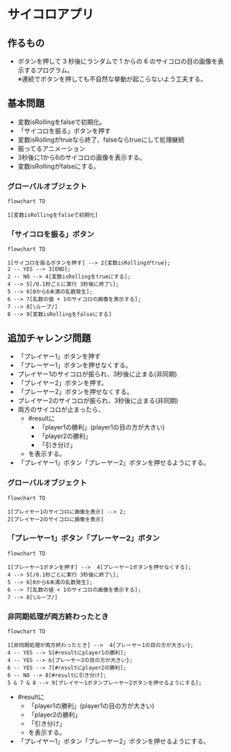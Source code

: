 # サイコロアプリ

## 作るもの
- ボタンを押して 3 秒後にランダムで 1 からの 6 のサイコロの目の画像を表示するプログラム。<br>
※連続でボタンを押しても不自然な挙動が起こらないよう工夫する。

## 基本問題
- 変数isRollingをfalseで初期化。
- 「サイコロを振る」ボタンを押す
- 変数isRollingがtrueなら終了、falseならtrueにして処理継続
- 振ってるアニメーション
- 3秒後に1から6のサイコロの画像を表示する。
- 変数isRollingがfalseにする。

### グローバルオブジェクト
```mermaid
flowchart TD

1[変数isRollingをfalseで初期化] 
```

### 「サイコロを振る」ボタン
```mermaid
flowchart TD

1[サイコロを振るボタンを押す] --> 2{変数isRollingがtrue};
2 -- YES --> 3[END];
2 -- NO --> 4[変数isRollingをtrueにする];
4 --> 5[/0.1秒ごとに実行 3秒後に終了\];
5 --> 6[0から6未満の乱数発生];
6 --> 7[乱数の値 + 1のサイコロの画像を表示する];
7 --> 8[\ループ/]
8 --> 9[変数isRollingをfalseにする]
```


## 追加チャレンジ問題
- 「プレイヤー1」ボタンを押す
- 「プレーヤー1」ボタンを押せなくする。
- プレイヤー1のサイコロが振られ、3秒後に止まる(非同期)
- 「プレイヤー2」ボタンを押す。
- 「プレーヤー2」ボタンを押せなくする。
-  プレイヤー2のサイコロが振られ、3秒後に止まる(非同期)
- 両方のサイコロが止まったら、
  - #resultに
    - 「player1の勝利」(player1の目の方が大きい)
    - 「player2の勝利」
    - 「引き分け」
  - を表示する。
- 「プレイヤー1」ボタン「プレーヤー2」ボタンを押せるようにする。

### グローバルオブジェクト
```mermaid
flowchart TD

1[プレイヤー1のサイコロに画像を表示] --> 2;
2[プレイヤー2のサイコロに画像を表示]
```

### 「プレーヤー1」ボタン「プレーヤー2」ボタン
```mermaid
flowchart TD

1[プレーヤー1ボタンを押す] -->  4[プレーヤー1ボタンを押せなくする];
4 --> 5[/0.1秒ごとに実行 3秒後に終了\];
5 --> 6[0から6未満の乱数発生];
6 --> 7[乱数の値 + 1のサイコロの画像を表示する];
7 --> 8[\ループ/]
```

### 非同期処理が両方終わったとき
```mermaid
flowchart TD

1[非同期処理が両方終わったとき] -->  4{プレーヤー1の目の方が大きい};
4 -- YES --> 5[#resultにplayer1の勝利];
4 -- YES --> 6{プレーヤー2の目の方が大きい};
6 -- YES --> 7[#resultにplayer2の勝利];
6 -- NO --> 8[#resultに引き分け];
5 & 7 & 8 --> 9[プレイヤー1ボタンプレーヤー2ボタンを押せるようにする];
```

- #resultに
    - 「player1の勝利」(player1の目の方が大きい)
    - 「player2の勝利」
    - 「引き分け」
  - を表示する。
- 「プレイヤー1」ボタン「プレーヤー2」ボタンを押せるようにする。